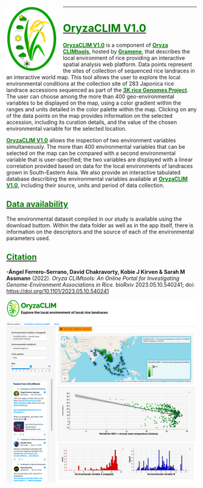 [<img align="left" width="150" height="175" src="https://github.com/CLIMtools/OryzaCLIM/blob/main/www/OryzaCLIMlogo.png">](https://gramene.org/CLIMtools/oryza_v1.0/OryzaCLIM/ "OryzaCLIM")
****
#  [<span style="color:green">OryzaCLIM V1.0</span>](https://gramene.org/CLIMtools/oryza_v1.0/OryzaCLIM/ "OryzaCLIM V1.0")

[**<span style="color:green">OryzaCLIM V1.0</span>**](https://gramene.org/CLIMtools/oryza_v1.0/OryzaCLIM/OryzaCLIM-V1//) is a component of [**<span style="color:green">Oryza CLIMtools</span>**](https://gramene.org/CLIMtools/oryza_v1.0/), hosted by [**<span style="color:green">Gramene</span>**](https://www.gramene.org/), that describes the local environment of rice providing an interactive spatial analysis web platform. Data points represent the sites of collection of sequenced rice landraces in an interactive world map.  This tool allows the user to explore the local environmental conditions at the collection site of 283 Japonica rice landrace accessions sequenced as part of the [**<span style="color:green">3K rice Genomes Project**](https://www.nature.com/articles/s41586-018-0063-9). The user can choose among the more than 400 geo-environmental variables to be displayed on the map, using a color gradient within the ranges and units detailed in the color palette within the map. Clicking on any of the data points on the map provides information on the selected accession, including its curation details, and the value of the chosen environmental variable for the selected location.

[**<span style="color:green">OryzaCLIM V1.0</span>**](https://gramene.org/CLIMtools/oryza_v1.0/OryzaCLIM/) allows  the inspection of two environment variables simultaneously. The more than 400 environmental variables that can be selected on the map can be compared with a second environmental variable that is user-specified; the two variables are displayed with a linear correlation provided based on data for the local environments of landraces grown in South-Eastern Asia. We also provide an interactive tabulated database describing the environmental variables available at [**<span style="color:green">OryzaCLIM V1.0</span>**](https://gramene.org/CLIMtools/oryza_v1.0/OryzaCLIM/), including their source, units and period of data collection.


## [<span style="color:green">Data availability</span>](https://github.com/CLIMtools/OryzaCLIM/tree/main/data)

The environmental dataset compiled in our study is available using the download buttom. Within the data folder as well as in the app itself, there is information on the descriptors and the source of each of the environmental parameters used. 

## [<span style="color:green">Citation</span>](https://www.biorxiv.org/content/10.1101/2023.05.10.540241v1)
**-Ángel Ferrero-Serrano, David Chakravorty, Kobie J Kirven & Sarah M Assmann** (2022). *Oryza CLIMtools: An Online Portal for Investigating Genome-Environment Associations in Rice.* bioRxiv 2023.05.10.540241; doi: https://doi.org/10.1101/2023.05.10.540241

[<img src="https://github.com/CLIMtools/OryzaCLIM/blob/main/www/Screen_Shot.png">](https://gramene.org/CLIMtools/oryza_v1.0/OryzaCLIM/ "OryzaCLIM")
